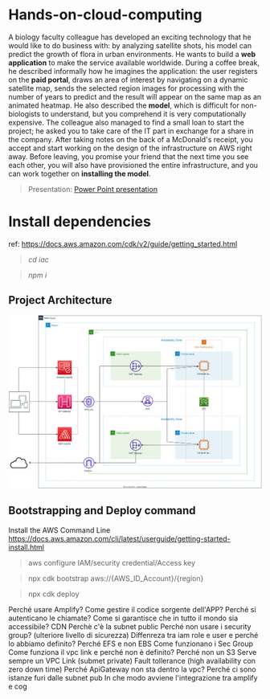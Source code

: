 # Hands-on-cloud-computing
A biology faculty colleague has developed an exciting technology that he would like to do business with: by analyzing satellite shots, his model can predict the growth of flora in urban environments. 
He wants to build a **web application** to make the service available worldwide. 
During a coffee break, he described informally how he imagines the application: the user registers on the **paid portal**, draws an area of interest by navigating on a dynamic satellite map, sends the selected region images for
processing with the number of years to predict and the result will appear on the same map as an
animated heatmap.
He also described the **model**, which is difficult for non-biologists to understand, but you comprehend it is very computationally expensive.
The colleague also managed to find a small loan to start the project; he asked you to take care of the IT part in exchange for a share in the company. 
After taking notes on the back of a McDonald's receipt, you accept and start working on the design of the infrastructure on AWS right away. 
Before leaving, you promise your friend that the next time you see each other,  you will also have provisioned the entire infrastructure, and you can work together on **installing the model**.

> Presentation: [Power Point presentation](https://studentiunimol-my.sharepoint.com/:p:/g/personal/a_daguanno1_studenti_unimol_it/EfKKF5JiaTRBp3Hb56VH0y4BK_rMI-KdQU-43manwEsKPw?e=XgUU45)


# Install dependencies
ref: https://docs.aws.amazon.com/cdk/v2/guide/getting_started.html

> *cd iac* 

> *npm i*
## Project Architecture
![Architecture](architectureH.svg)

## Bootstrapping and Deploy command
Install the AWS Command Line https://docs.aws.amazon.com/cli/latest/userguide/getting-started-install.html

> aws configure 
IAM/security credential/Access key 

> npx cdk bootstrap aws://{AWS_ID_Account}/{region}

> npx cdk deploy

Perché usare Amplify? 
Come gestire il codice sorgente dell'APP? 
Perché si autenticano le chiamate?
Come si garantisce che in tutto il mondo sia accessibile? CDN
Perchè c'è la subnet public
Perché non usare i security group? (ulteriore livello di sicurezza)
Diffenreza tra iam role e user e perché lo abbiamo definito? 
Perché EFS e non EBS 
Come funzionano i Sec Group
Come funziona il vpc link e perché non è definito?
Perché non un S3
Serve sempre un VPC Link (submet private)
Fault tollerance (high availability con zero down time)
Perché ApiGateway non sta dentro la vpc?
Perché ci sono istanze furi dalle subnet pub
In che modo avviene l'integrazione tra amplify e cog